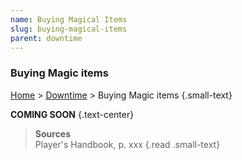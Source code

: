 ```yaml
---
name: Buying Magical Items
slug: buying-magical-items
parent: downtime
---
```

### Buying Magic items
[Home](home) > [Downtime](downtime) > Buying Magic items {.small-text}

**COMING SOON** {.text-center}

> **Sources** <br/>
> Player's Handbook, p. xxx
{.read .small-text}

